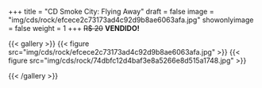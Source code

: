 +++
title = "CD Smoke City: Flying Away"
draft = false
image = "img/cds/rock/efcece2c73173ad4c92d9b8ae6063afa.jpg"
showonlyimage = false
weight = 1
+++
<span class="sold">~~R$ 20~~</span> **VENDIDO!**

<!--more-->


{{< gallery >}}
{{< figure src="img/cds/rock/efcece2c73173ad4c92d9b8ae6063afa.jpg" >}}
{{< figure src="img/cds/rock/74dbfc12d4baf3e8a5266e8d515a1748.jpg" >}}

{{< /gallery >}}